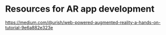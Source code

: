 # Resources for AR app development
https://medium.com/@urish/web-powered-augmented-reality-a-hands-on-tutorial-9e6a882e323e
